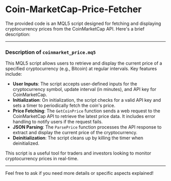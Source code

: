 # Coin-MarketCap-Price-Fetcher
The provided code is an MQL5 script designed for fetching and displaying cryptocurrency prices from the CoinMarketCap API. Here's a brief description:

---

### Description of `coinmarket_price.mq5`

This MQL5 script allows users to retrieve and display the current price of a specified cryptocurrency (e.g., Bitcoin) at regular intervals. Key features include:

- **User Inputs**: The script accepts user-defined inputs for the cryptocurrency symbol, update interval (in minutes), and API key for CoinMarketCap.
- **Initialization**: On initialization, the script checks for a valid API key and sets a timer to periodically fetch the coin's price.
- **Price Fetching**: The `GetCoinPrice` function sends a web request to the CoinMarketCap API to retrieve the latest price data. It includes error handling to notify users if the request fails.
- **JSON Parsing**: The `ParsePrice` function processes the API response to extract and display the current price of the cryptocurrency.
- **Deinitialization**: The script cleans up by killing the timer when deinitialized.

This script is a useful tool for traders and investors looking to monitor cryptocurrency prices in real-time.

--- 

Feel free to ask if you need more details or specific aspects explained!
